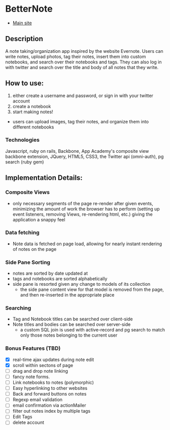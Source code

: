 # BetterNote

* [Main site][Main]

[Main]: http://www.betternote.io

## Description
A note taking/organization app inspired by the website Evernote. Users can write
notes, upload photos, tag their notes, insert them into custom notebooks, and search over their notebooks and tags. They can also log in with twitter and search over the title and body of all notes that they write.


## How to use:
1) either create a username and password, or sign in with your twitter account
2) create a notebook
3) start making notes!
  - users can upload images, tag their notes, and organize them into different notebooks

### Technologies
Javascript, ruby on rails, Backbone, App Academy's composite view backbone
extension, JQuery, HTML5, CSS3, the Twitter api (omni-auth), pg search (ruby gem)

## Implementation Details:

### Composite Views
- only necessary segments of the page re-render after given events, minimizing the amount of work the browser has to perform (setting up event listeners, removing Views, re-rendering html, etc.) giving the application a snappy feel

### Data fetching
- Note data is fetched on page load, allowing for nearly instant rendering of notes on the page

### Side Pane Sorting
- notes are sorted by date updated at
- tags and notebooks are sorted alphabetically
- side pane is resorted given any change to models of its collection
  - the side pane content view for that model is removed from the page, and then re-inserted in the appropriate place

### Searching
- Tag and Notebook titles can be searched over client-side
- Note titles and bodies can be searched over server-side
  - a custom SQL join is used with active-record and pg search to match only those notes belonging to the current user

### Bonus Features (TBD)
- [x] real-time ajax updates during note edit
- [x] scroll within sectons of page
- [ ] drag and drop note linking
- [ ] fancy note forms.
- [ ] Link notebooks to notes (polymorphic)
- [ ] Easy hyperlinking to other websites
- [ ] Back and forward buttons on notes
- [ ] Regexp email validation
- [ ] email confirmation via actionMailer
- [ ] filter out notes index by multiple tags
- [ ] Edit Tags
- [ ] delete account
